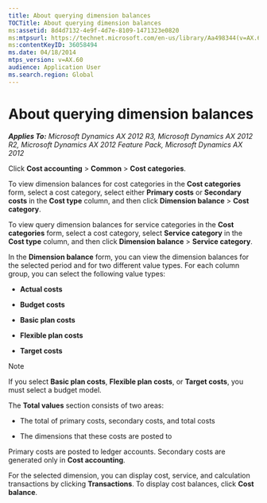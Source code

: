 ```yaml
---
title: About querying dimension balances
TOCTitle: About querying dimension balances
ms:assetid: 8d4d7132-4e9f-4d7e-8109-1471323e0820
ms:mtpsurl: https://technet.microsoft.com/en-us/library/Aa498344(v=AX.60)
ms:contentKeyID: 36058494
ms.date: 04/18/2014
mtps_version: v=AX.60
audience: Application User
ms.search.region: Global
---
```


# About querying dimension balances 


_**Applies To:** Microsoft Dynamics AX 2012 R3, Microsoft Dynamics AX 2012 R2, Microsoft Dynamics AX 2012 Feature Pack, Microsoft Dynamics AX 2012_

Click **Cost accounting** \> **Common** \> **Cost categories**.

To view dimension balances for cost categories in the **Cost categories** form, select a cost category, select either **Primary costs** or **Secondary costs** in the **Cost type** column, and then click **Dimension balance** \> **Cost category**.

To view query dimension balances for service categories in the **Cost categories** form, select a cost category, select **Service category** in the **Cost type** column, and then click **Dimension balance** \> **Service category**.

In the **Dimension balance** form, you can view the dimension balances for the selected period and for two different value types. For each column group, you can select the following value types:

  - **Actual costs**

  - **Budget costs**

  - **Basic plan costs**

  - **Flexible plan costs**

  - **Target costs**


> [!NOTE]
> <P>If you select <STRONG>Basic plan costs</STRONG>, <STRONG>Flexible plan costs</STRONG>, or <STRONG>Target costs</STRONG>, you must select a budget model.</P>



The **Total values** section consists of two areas:

  - The total of primary costs, secondary costs, and total costs

  - The dimensions that these costs are posted to

Primary costs are posted to ledger accounts. Secondary costs are generated only in **Cost accounting**.

For the selected dimension, you can display cost, service, and calculation transactions by clicking **Transactions**. To display cost balances, click **Cost balance**.

  


